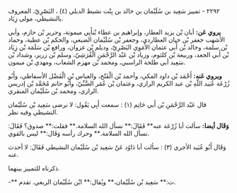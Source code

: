 ٢٢٩٢ - تمييز سَعِيد بن سُلَيْمان بن خالد بن بِنْت نشيط الديلي (٤) ، البَصْرِيّ، المعروف بالنشيطي، مولى زِيَاد.

**يروي عَن:** أبان بْن يزيد العطار، وإبراهيم بن عطاء بْنأَبِي ميمونة، وجرير بْن حازم، وأبي الأشهب جعفر بْن حيان العطاردي، وجعفر بْن سُلَيْمان الضبعي، والحكم بْن عطية، وحماد بْن سلمة، وخالد بْن أَبي عثمان الأُمَوِي البَصْرِيّ، وديلم بْن غزوان، ورافع بْن سَلَمَة بْن زِيَاد بْن أَبي الجعد، وربيعة بْن كلثوم، وزياد بْن عَبْد الرَّحْمَنِ الْقُرَشِيّ، وسلم بْن زرير، وشداد بْن سَعِيد أبي طلحة الراسبي، ومحمد بْن مهزم الشعاب، ومهدي بْن ميمون.

**ويروي عَنه:** أَحْمَد بْن داود المكي، وأحمد بْن الْفَتْح، والعباس بْن الْفَضْل الأسفاطي، وأَبُو زُرْعَة عُبَيد اللَّهِ بْن عبد الكريم الرازي، وعثمان بْن عُمَر الضَّبِّيّ، وأَبُو حاتم مُحَمَّد بْن إدريس الرازي، ومحمد بْن سُلَيْمان المنقري.

قال عَبْد الرَّحْمَنِ بْن أَبي حَاتِم (١) : سمعت أَبِي يَقُول: لا نرضى سَعِيد بْن سُلَيْمان النشيطي وفيه نظر.

**وَقَال أيضا:** سألت أبا زُرْعَة عنه** فَقَالَ:** نسأل الله السلامة.** فقلت:** صدوق؟ فَقَالَ: نسأل الله السلامة.** وحرك رأسه وَقَال:** ليس بالقوي.

وَقَال أَبُو عُبَيد الأجري (٣) : سألت أبا دَاوُد عَنْ سَعِيد بْن سُلَيْمان النشيطي فَقَالَ: لا أحدث عنه.

ذكرناه للتمييز بينهما.

-** ت:** سَعِيد بْن سُلَيْمان،** ويُقال:** ابْن سُلَيْمان الربعي. تقدم.